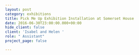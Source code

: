 ```yaml
---
layout: post
category: exhibitions
title: Pick Me Up Exhibition Installation at Somerset House
date: 2016-06-30T23:00:00.000+00:00
hide_client: false
client: 'Isabel and Helen '
role: " Assistant"
project_page: false

---
```

